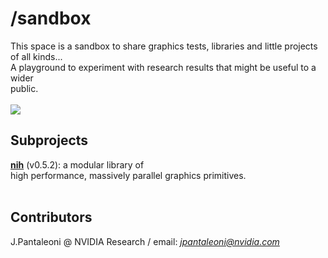 # /sandbox #

This space is a sandbox to share graphics tests, libraries and little projects of all kinds...<br>
A playground to experiment with research results that might be useful to a wider<br>
public.<br>
<br>
<img src='http://slash-sandbox.googlecode.com/svn/trunk/%20slash-sandbox/nih/images/teaser.jpg' />

<h2>Subprojects</h2>

<b><a href='http://code.google.com/p/slash-sandbox/wiki/NIH'>nih</a></b> (v0.5.2): a modular library of<br>
high performance, massively parallel graphics primitives.<br>
<br>
<h2>Contributors</h2>

J.Pantaleoni @ NVIDIA Research / email: <i>jpantaleoni@nvidia.com</i>